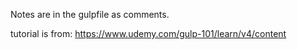 Notes are in the gulpfile as comments.

tutorial is from: https://www.udemy.com/gulp-101/learn/v4/content
